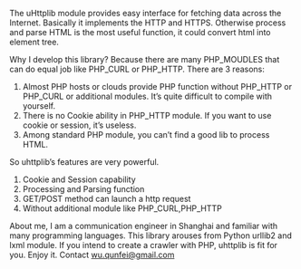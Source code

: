 The uHttplib module provides easy interface for fetching data across the Internet. Basically it implements the HTTP and HTTPS.  Otherwise process and parse HTML is the most useful function, it could convert html into element tree.

Why I develop this library?  Because there are many PHP_MOUDLES that can do equal job like PHP_CURL or PHP_HTTP. There are 3 reasons:

1.	Almost PHP hosts or clouds provide PHP function without PHP_HTTP or PHP_CURL or additional modules. It’s quite difficult to compile with yourself.
2.	There is no Cookie ability in PHP_HTTP module. If you want to use cookie or session, it’s useless.
3.	Among standard PHP module, you can’t find a good lib to process HTML.

So uhttplib’s features are very powerful.

1.	Cookie and Session capability
2.	Processing and Parsing function
3.	GET/POST method can launch a http request
4.	Without additional module like PHP_CURL,PHP_HTTP

About me, I am a communication engineer in Shanghai and familiar with many programming languages. This library arouses from Python urllib2 and lxml module. If you intend to create a crawler with PHP,  uhttplib is fit for you. Enjoy it. Contact wu.qunfei@gmail.com

